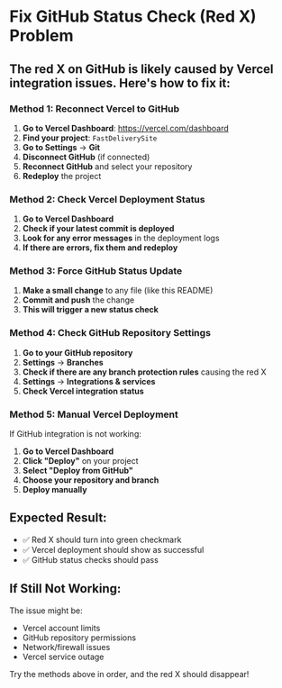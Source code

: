 # Fix GitHub Status Check (Red X) Problem

## The red X on GitHub is likely caused by Vercel integration issues. Here's how to fix it:

### Method 1: Reconnect Vercel to GitHub

1. **Go to Vercel Dashboard**: https://vercel.com/dashboard
2. **Find your project**: `FastDeliverySite`
3. **Go to Settings** → **Git**
4. **Disconnect GitHub** (if connected)
5. **Reconnect GitHub** and select your repository
6. **Redeploy** the project

### Method 2: Check Vercel Deployment Status

1. **Go to Vercel Dashboard**
2. **Check if your latest commit is deployed**
3. **Look for any error messages** in the deployment logs
4. **If there are errors, fix them and redeploy**

### Method 3: Force GitHub Status Update

1. **Make a small change** to any file (like this README)
2. **Commit and push** the change
3. **This will trigger a new status check**

### Method 4: Check GitHub Repository Settings

1. **Go to your GitHub repository**
2. **Settings** → **Branches**
3. **Check if there are any branch protection rules** causing the red X
4. **Settings** → **Integrations & services**
5. **Check Vercel integration status**

### Method 5: Manual Vercel Deployment

If GitHub integration is not working:

1. **Go to Vercel Dashboard**
2. **Click "Deploy"** on your project
3. **Select "Deploy from GitHub"**
4. **Choose your repository and branch**
5. **Deploy manually**

## Expected Result:
- ✅ Red X should turn into green checkmark
- ✅ Vercel deployment should show as successful
- ✅ GitHub status checks should pass

## If Still Not Working:
The issue might be:
- Vercel account limits
- GitHub repository permissions
- Network/firewall issues
- Vercel service outage

Try the methods above in order, and the red X should disappear!
